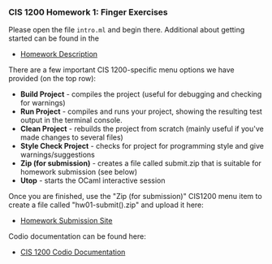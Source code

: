 ### CIS 1200 Homework 1: Finger Exercises

Please open the file `intro.ml` and begin there. Additional about getting started can be found in the

- [Homework Description](http://www.cis.upenn.edu/~cis1200/current/hw/hw01)

There are a few important CIS 1200-specific menu options we have provided (on the top row):

- **Build Project** - compiles the project (useful for debugging and checking for warnings)
- **Run Project** - compiles and runs your project, showing the resulting test output in the terminal console.
- **Clean Project** - rebuilds the project from scratch (mainly useful if you've made changes to several files)
- **Style Check Project** - checks for project for programming style and give warnings/suggestions
- **Zip (for submission)** - creates a file called submit.zip that is suitable for homework submission (see below)
- **Utop** - starts the OCaml interactive session

Once you are finished, use the "Zip (for submission)" CIS1200 menu item to create a file called
"hw01-submit(<time>).zip" and upload it here:

- [Homework Submission Site](https://www.cis.upenn.edu/~cis1200/current/submitredirect/)

Codio documentation can be found here:

- [CIS 1200 Codio Documentation](http://www.cis.upenn.edu/~cis1200/current/codio/)
